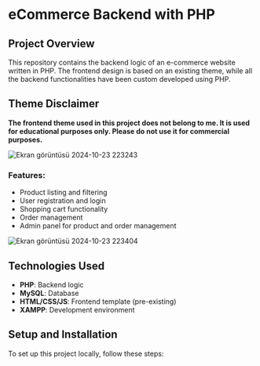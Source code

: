 # eCommerce Backend with PHP

## Project Overview
This repository contains the backend logic of an e-commerce website written in PHP. The frontend design is based on an existing theme, while all the backend functionalities have been custom developed using PHP.

## Theme Disclaimer
**The frontend theme used in this project does not belong to me. It is used for educational purposes only. Please do not use it for commercial purposes.**

![Ekran görüntüsü 2024-10-23 223243](https://github.com/user-attachments/assets/e28e3e5e-e9ab-40fd-b286-9f1646187804)




### Features:
- Product listing and filtering
- User registration and login
- Shopping cart functionality
- Order management
- Admin panel for product and order management

![Ekran görüntüsü 2024-10-23 223404](https://github.com/user-attachments/assets/6a758eee-8b77-4bb7-8213-7a555ddcbc87)



## Technologies Used
- **PHP**: Backend logic
- **MySQL**: Database
- **HTML/CSS/JS**: Frontend template (pre-existing)
- **XAMPP**: Development environment

## Setup and Installation
To set up this project locally, follow these steps:


